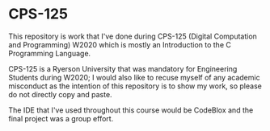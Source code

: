 # CPS-125
This repository is work that I've done during CPS-125 (Digital Computation and Programming) W2020 which is mostly an Introduction to the C Programming Language. 

CPS-125 is a Ryerson University that was mandatory for Engineering Students during W2020; I would also like to recuse myself of any academic misconduct as the intention of this repository is to show my work, so please do not directly copy and paste. 

The IDE that I've used throughout this course would be CodeBlox and the final project was a group effort.
